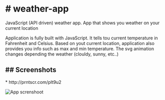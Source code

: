 <h1> # weather-app </h1>
JavaScript (API driven) weather app. App that shows you weather on your current location
<p> Application is fully built with JavaScript. It tells tou current temperature in Fahrenheit and Celsius. Based on yout current location,
application also provides you info such as max and min temperature. The svg animation changes depending the weather (clouldy, sunny, etc..)</p>

<h2>## Screenshots</h2>
* http://prntscr.com/plt9u2

![App screnshoot](http://prntscr.com/plta0t)
